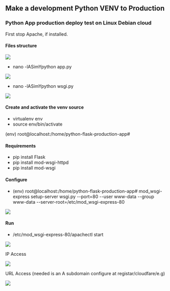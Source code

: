 ## Make a development Python VENV to Production

### Python App production deploy test on Linux Debian cloud

First stop Apache, if installed.

#### Files structure

![](https://user-images.githubusercontent.com/9384127/230894921-8a13d915-022e-4343-afbe-01009548ff83.png)

*   nano -lASimYpython app.py

![](https://user-images.githubusercontent.com/9384127/230911418-56db5b90-643b-4b4a-8b86-29c723b303e7.png)

*   nano -lASimYpython wsgi.py

![](https://user-images.githubusercontent.com/9384127/230911909-78a90717-b9ec-43e3-9e70-78244d76bb3c.png)

#### Create and activate the venv source

*   virtualenv env
*   source env/bin/activate

(env) root@localhost:/home/python-flask-production-app#

#### Requirements

*   pip install Flask
*   pip install mod-wsgi-httpd
*   pip install mod-wsgi

#### Configure

*   (env) root@localhost:/home/python-flask-production-app# mod\_wsgi-express setup-server wsgi.py --port=80 --user www-data --group www-data --server-root=/etc/mod\_wsgi-express-80

![](https://user-images.githubusercontent.com/9384127/230905418-11e82dbf-be28-4de3-8748-d8857eee2155.png)

#### Run

*   /etc/mod\_wsgi-express-80/apachectl start

![](https://user-images.githubusercontent.com/9384127/230910229-3a0ac85c-a045-4e9b-b06d-1f45de156fba.png)

IP Access

![](https://user-images.githubusercontent.com/9384127/230913489-1ffa842a-4317-4c3f-9a6a-797d1647d72d.png)

  
URL Access (needed is an A subdomain configure at registar/cloudfare/e.g)

![](https://user-images.githubusercontent.com/9384127/230913608-bcd78aa8-9f11-4e79-a450-56a12b80dab8.png)
